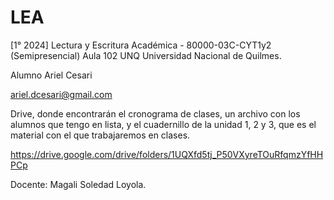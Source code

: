 # LEA
[1° 2024] Lectura y Escritura Académica - 80000-03C-CYT1y2 (Semipresencial) 
Aula 102
UNQ Universidad Nacional de Quilmes. 

Alumno Ariel Cesari

ariel.dcesari@gmail.com


 Drive, donde encontrarán el cronograma de clases, un archivo con los alumnos que tengo en lista, y el cuadernillo de la unidad 1, 2 y 3, que es el material con el que trabajaremos en clases.

https://drive.google.com/drive/folders/1UQXfd5tj_P50VXyreTOuRfqmzYfHHPCp


Docente: Magali Soledad Loyola.






